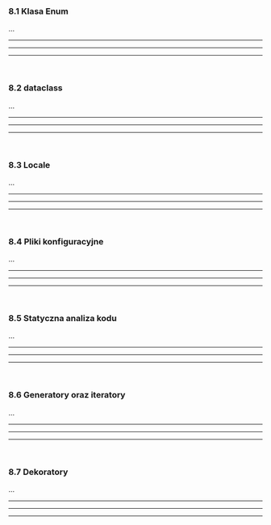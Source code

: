 ### 8.1 Klasa Enum
...

---
---
---
&nbsp;
### 8.2 dataclass
...

---
---
---
&nbsp;
### 8.3 Locale
...

---
---
---
&nbsp;
### 8.4 Pliki konfiguracyjne
...

---
---
---
&nbsp;
### 8.5 Statyczna analiza kodu
...

---
---
---
&nbsp;
### 8.6 Generatory oraz iteratory
...

---
---
---
&nbsp;
### 8.7 Dekoratory
...

---
---
---
&nbsp;

